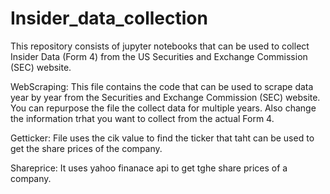 # Insider_data_collection
This repository consists of jupyter notebooks that can be used to collect Insider Data (Form 4) from the US Securities and Exchange Commission (SEC) website.


WebScraping: This file contains the code that can be used to scrape data year by year from the Securities and Exchange Commission (SEC) website. 
You can repurpose the file the collect data for multiple years. Also change the information trhat you want to collect from the actual Form 4.

Getticker: File uses the cik value to find the ticker that taht can be used to get the share prices of the company.

Shareprice: It uses yahoo finanace api to get tghe share prices of a company.
